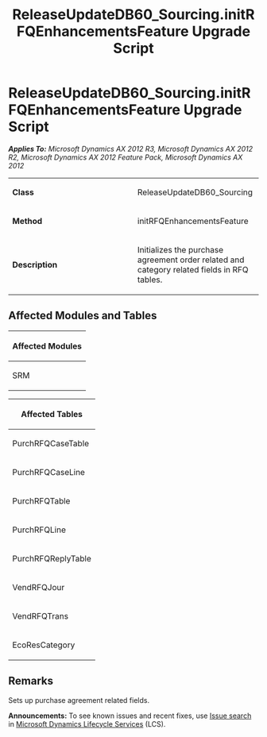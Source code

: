 ﻿---
title: ReleaseUpdateDB60_Sourcing.initRFQEnhancementsFeature Upgrade Script
TOCTitle: ReleaseUpdateDB60_Sourcing.initRFQEnhancementsFeature Upgrade Script
ms:assetid: 486cb481-7a8a-0e00-4bb6-804a7436f068
ms:mtpsurl: https://msdn.microsoft.com/en-us/library/JJ685329(v=AX.60)
ms:contentKeyID: 49708022
ms.date: 05/18/2015
mtps_version: v=AX.60
---

# ReleaseUpdateDB60\_Sourcing.initRFQEnhancementsFeature Upgrade Script 


_**Applies To:** Microsoft Dynamics AX 2012 R3, Microsoft Dynamics AX 2012 R2, Microsoft Dynamics AX 2012 Feature Pack, Microsoft Dynamics AX 2012_

<table>
<colgroup>
<col style="width: 50%" />
<col style="width: 50%" />
</colgroup>
<tbody>
<tr class="odd">
<td><p><strong>Class</strong></p></td>
<td><p>ReleaseUpdateDB60_Sourcing</p></td>
</tr>
<tr class="even">
<td><p><strong>Method</strong></p></td>
<td><p>initRFQEnhancementsFeature</p></td>
</tr>
<tr class="odd">
<td><p><strong>Description</strong></p></td>
<td><p>Initializes the purchase agreement order related and category related fields in RFQ tables.</p></td>
</tr>
</tbody>
</table>


## Affected Modules and Tables

<table>
<colgroup>
<col style="width: 100%" />
</colgroup>
<thead>
<tr class="header">
<th><p>Affected Modules</p></th>
</tr>
</thead>
<tbody>
<tr class="odd">
<td><p>SRM</p></td>
</tr>
</tbody>
</table>


<table>
<colgroup>
<col style="width: 100%" />
</colgroup>
<thead>
<tr class="header">
<th><p>Affected Tables</p></th>
</tr>
</thead>
<tbody>
<tr class="odd">
<td><p>PurchRFQCaseTable</p></td>
</tr>
<tr class="even">
<td><p>PurchRFQCaseLine</p></td>
</tr>
<tr class="odd">
<td><p>PurchRFQTable</p></td>
</tr>
<tr class="even">
<td><p>PurchRFQLine</p></td>
</tr>
<tr class="odd">
<td><p>PurchRFQReplyTable</p></td>
</tr>
<tr class="even">
<td><p>VendRFQJour</p></td>
</tr>
<tr class="odd">
<td><p>VendRFQTrans</p></td>
</tr>
<tr class="even">
<td><p>EcoResCategory</p></td>
</tr>
</tbody>
</table>


## Remarks

Sets up purchase agreement related fields.

  
**Announcements:** To see known issues and recent fixes, use [Issue search](http://go.microsoft.com/fwlink/?linkid=389258) in [Microsoft Dynamics Lifecycle Services](http://go.microsoft.com/fwlink/?linkid=306505) (LCS).

